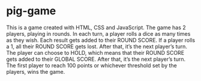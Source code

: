 # pig-game
This is a game created with HTML, CSS and JavaScript.
The game has 2 players, playing in rounds.
In each turn, a player rolls a dice as many times as they wish. Each result gets added to their ROUND SCORE.
If a player rolls a 1, all their ROUND SCORE gets lost. After that, it’s the next player’s turn.
The player can choose to HOLD, which means that their ROUND SCORE gets added to their GLOBAL SCORE. After that, it’s the next player’s turn.
The first player to reach 100 points or whichever threshold set by the players, wins the game.

